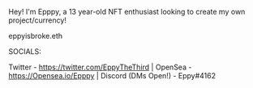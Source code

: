 Hey! I'm Epppy, a 13 year-old NFT enthusiast looking to create my own project/currency!

eppyisbroke.eth

SOCIALS:

Twitter - https://twitter.com/EppyTheThird |
OpenSea - https://Opensea.io/Epppy |
Discord (DMs Open!) - Eppy#4162
